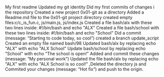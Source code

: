 My first readme
Updated my git identity 
Did my first commits of changes i the repository
Created a new project 0x01-git as a directory
Added a Readme.md file to the 0x01-git project directory
created empty files:c/c_is_fun.c, js/main.js, js/index.js
Created a file bash/alx with these two lines inside: #!/bin/bash and echo "ALX"
Created a file bash/school with these two lines inside: #!/bin/bash and echo "School"
Did a commit (message: “Starting to code today, so cool”)
created a branch update_script
Created an empty file named bash/98
Updated bash/alx by replacing echo "ALX" with echo "ALX School"
Update bash/school by replacing echo "School" with echo "The school is open!"
Added and commit these changes (message: “My personal work”)
Updated the file bash/alx by replacing echo "ALX" with echo "ALX School is so cool!" ,Deleted the directory js and Commited your changes (message: “Hot fix”) and push to the origin.
